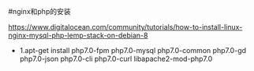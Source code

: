 #nginx和php的安装

https://www.digitalocean.com/community/tutorials/how-to-install-linux-nginx-mysql-php-lemp-stack-on-debian-8


* 1.apt-get install php7.0-fpm php7.0-mysql php7.0-common php7.0-gd php7.0-json php7.0-cli php7.0-curl libapache2-mod-php7.0